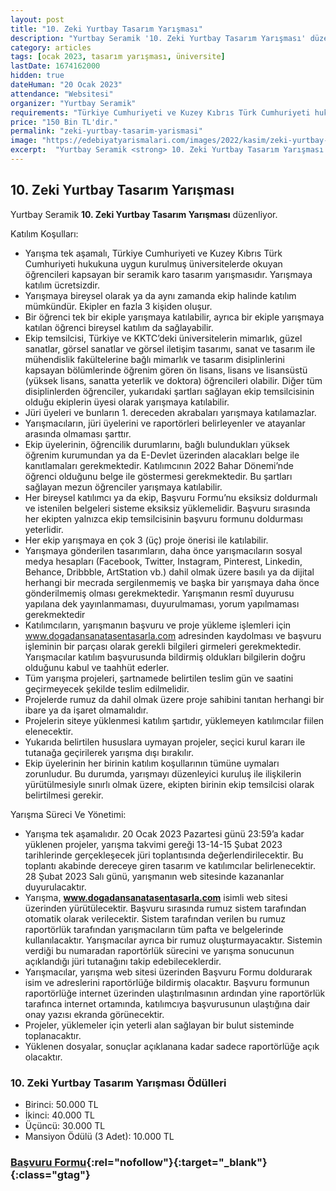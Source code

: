 ```yaml
---
layout: post
title: "10. Zeki Yurtbay Tasarım Yarışması"
description: "Yurtbay Seramik '10. Zeki Yurtbay Tasarım Yarışması' düzenliyor."
category: articles
tags: [ocak 2023, tasarım yarışması, üniversite]
lastDate: 1674162000
hidden: true
dateHuman: "20 Ocak 2023"
attendance: "Websitesi"
organizer: "Yurtbay Seramik"
requirements: "Türkiye Cumhuriyeti ve Kuzey Kıbrıs Türk Cumhuriyeti hukukuna uygun kurulmuş üniversitelerde okuyan öğrenciler katılabilir."
price: "150 Bin TL'dir."
permalink: "zeki-yurtbay-tasarim-yarismasi"
image: "https://edebiyatyarismalari.com/images/2022/kasim/zeki-yurtbay-tasarim-yarismasi.jpg"
excerpt:  "Yurtbay Seramik <strong> 10. Zeki Yurtbay Tasarım Yarışması </strong> düzenliyor."
---
```


## 10. Zeki Yurtbay Tasarım Yarışması
Yurtbay Seramik **10. Zeki Yurtbay Tasarım Yarışması** düzenliyor.  

Katılım Koşulları:
- Yarışma tek aşamalı, Türkiye Cumhuriyeti ve Kuzey Kıbrıs Türk Cumhuriyeti hukukuna uygun kurulmuş üniversitelerde okuyan öğrencileri kapsayan bir seramik karo tasarım yarışmasıdır.
 Yarışmaya katılım ücretsizdir.
- Yarışmaya bireysel olarak ya da aynı zamanda ekip halinde katılım mümkündür. Ekipler en fazla 3 kişiden oluşur.
- Bir öğrenci tek bir ekiple yarışmaya katılabilir, ayrıca bir ekiple yarışmaya katılan öğrenci bireysel katılım da sağlayabilir.
- Ekip temsilcisi, Türkiye ve KKTC’deki üniversitelerin mimarlık, güzel sanatlar, görsel sanatlar ve görsel iletişim tasarımı, sanat ve tasarım ile mühendislik fakültelerine bağlı mimarlık ve tasarım disiplinlerini kapsayan bölümlerinde öğrenim gören ön lisans, lisans ve lisansüstü (yüksek lisans, sanatta yeterlik ve doktora) öğrencileri olabilir. Diğer tüm disiplinlerden öğrenciler, yukarıdaki şartları sağlayan ekip temsilcisinin olduğu ekiplerin üyesi olarak yarışmaya katılabilir.
- Jüri üyeleri ve bunların 1. dereceden akrabaları yarışmaya katılamazlar.
- Yarışmacıların, jüri üyelerini ve raportörleri belirleyenler ve atayanlar arasında olmaması şarttır.
- Ekip üyelerinin, öğrencilik durumlarını, bağlı bulundukları yüksek öğrenim kurumundan ya da E-Devlet üzerinden alacakları belge ile kanıtlamaları gerekmektedir. Katılımcının 2022 Bahar Dönemi’nde öğrenci olduğunu belge ile göstermesi gerekmektedir. Bu şartları sağlayan mezun öğrenciler yarışmaya katılabilir.
- Her bireysel katılımcı ya da ekip, Başvuru Formu’nu eksiksiz doldurmalı ve istenilen belgeleri sisteme eksiksiz yüklemelidir. Başvuru sırasında her ekipten yalnızca ekip temsilcisinin başvuru formunu doldurması yeterlidir.
- Her ekip yarışmaya en çok 3 (üç) proje önerisi ile katılabilir.
- Yarışmaya gönderilen tasarımların, daha önce yarışmacıların sosyal medya hesapları (Facebook, Twitter, Instagram, Pinterest, Linkedin, Behance, Dribbble, ArtStation vb.) dahil olmak üzere basılı ya da dijital herhangi bir mecrada sergilenmemiş ve başka bir yarışmaya daha önce gönderilmemiş olması gerekmektedir. Yarışmanın resmî duyurusu yapılana dek yayınlanmaması, duyurulmaması, yorum yapılmaması gerekmektedir
- Katılımcıların, yarışmanın başvuru ve proje yükleme işlemleri için www.dogadansanatasentasarla.com adresinden kaydolması ve başvuru işleminin bir parçası olarak gerekli bilgileri girmeleri gerekmektedir. Yarışmacılar katılım başvurusunda bildirmiş oldukları bilgilerin doğru olduğunu kabul ve taahhüt ederler.
- Tüm yarışma projeleri, şartnamede belirtilen teslim gün ve saatini geçirmeyecek şekilde teslim edilmelidir.
- Projelerde rumuz da dahil olmak üzere proje sahibini tanıtan herhangi bir ibare ya da işaret olmamalıdır.
- Projelerin siteye yüklenmesi katılım şartıdır, yüklemeyen katılımcılar fiilen elenecektir.
- Yukarıda belirtilen hususlara uymayan projeler, seçici kurul kararı ile tutanağa geçirilerek yarışma dışı bırakılır.
- Ekip üyelerinin her birinin katılım koşullarının tümüne uymaları zorunludur. Bu durumda, yarışmayı düzenleyici kuruluş ile ilişkilerin yürütülmesiyle sınırlı olmak üzere, ekipten birinin ekip temsilcisi olarak belirtilmesi gerekir.

Yarışma Süreci Ve Yönetimi:
- Yarışma tek aşamalıdır. 20 Ocak 2023 Pazartesi günü 23:59’a kadar yüklenen projeler, yarışma takvimi gereği 13-14-15 Şubat 2023 tarihlerinde gerçekleşecek jüri toplantısında değerlendirilecektir. Bu toplantı akabinde dereceye giren tasarım ve katılımcılar belirlenecektir.
28 Şubat 2023 Salı günü, yarışmanın web sitesinde kazananlar duyurulacaktır.
- Yarışma, **www.dogadansanatasentasarla.com** isimli web sitesi üzerinden yürütülecektir. Başvuru sırasında rumuz sistem tarafından otomatik olarak verilecektir. Sistem tarafından verilen bu rumuz raportörlük tarafından yarışmacıların tüm pafta ve belgelerinde kullanılacaktır. Yarışmacılar ayrıca bir rumuz oluşturmayacaktır. Sistemin verdiği bu numaradan raportörlük sürecini ve yarışma sonucunun açıklandığı jüri tutanağını takip edebileceklerdir.
- Yarışmacılar, yarışma web sitesi üzerinden Başvuru Formu doldurarak isim ve adreslerini raportörlüğe bildirmiş olacaktır. Başvuru formunun raportörlüğe internet üzerinden ulaştırılmasının ardından yine raportörlük tarafınca internet ortamında, katılımcıya başvurusunun ulaştığına dair onay yazısı ekranda görünecektir.
- Projeler, yüklemeler için yeterli alan sağlayan bir bulut sisteminde toplanacaktır.
- Yüklenen dosyalar, sonuçlar açıklanana kadar sadece raportörlüğe açık olacaktır.


### 10. Zeki Yurtbay Tasarım Yarışması Ödülleri
- Birinci: 50.000 TL
- İkinci: 40.000 TL
- Üçüncü: 30.000 TL
- Mansiyon Ödülü (3 Adet): 10.000 TL


### [Başvuru Formu](https://www.dogadansanatasentasarla.com/?ref=edebiyatyarismalari.com){:rel="nofollow"}{:target="_blank"}{:class="gtag"}